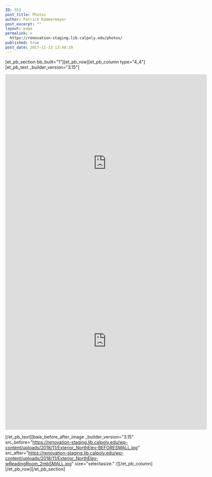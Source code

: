 ```yaml
---
ID: 553
post_title: Photos
author: Patrick Kammermeyer
post_excerpt: ""
layout: page
permalink: >
  https://renovation-staging.lib.calpoly.edu/photos/
published: true
post_date: 2017-11-13 13:48:39
---
```

[et_pb_section bb_built="1"][et_pb_row][et_pb_column type="4_4"][et_pb_text _builder_version="3.15"]

<iframe width="640" height="564" src="https://player.vimeo.com/video/303131150" frameborder="0" allowFullScreen mozallowfullscreen webkitAllowFullScreen></iframe>

<iframe src="https://player.vimeo.com/video/301949212" width="640" height="564" frameborder="0" allowfullscreen="allowfullscreen"></iframe>

[/et_pb_text][baie_before_after_image _builder_version="3.15" src_before="https://renovation-staging.lib.calpoly.edu/wp-content/uploads/2018/11/Exterior_NorthElev-BEFORESMALL.jpg" src_after="https://renovation-staging.lib.calpoly.edu/wp-content/uploads/2018/11/Exterior_NorthElev-wReadingRoom_2mbSMALL.jpg" size="selectasize." /][/et_pb_column][/et_pb_row][/et_pb_section]